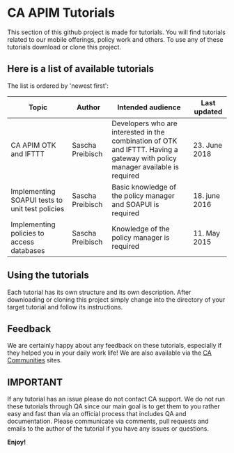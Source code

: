 # CA APIM Tutorials

This section of this github project is made for tutorials. You will find tutorials related to our mobile offerings, 
policy work and others. To use any of these tutorials download or clone this project.

## Here is a list of available tutorials

The list is ordered by 'newest first':

|Topic|Author|Intended audience|Last updated|
|-----|------|-----------------|------------|
|CA APIM OTK and IFTTT|Sascha Preibisch|Developers who are interested in the combination of OTK and IFTTT. Having a gateway with policy manager available is required|23. June 2018|
|Implementing SOAPUI tests to unit test policies|Sascha Preibisch|Basic knowledge of the policy manager and SOAPUI is required|18. june 2016|
|Implementing policies to access databases|Sascha Preibisch|Knowledge of the policy manager is required|11. May 2015|

## Using the tutorials

Each tutorial has its own structure and its own description. After downloading or cloning this project simply change into
 the directory of your target tutorial and follow its instructions.

## Feedback
We are certainly happy about any feedback on these tutorials, especially if they helped you in your daily work life! We 
are also available via the [CA Communities](https://communities.ca.com) sites. 

## IMPORTANT
If any tutorial has an issue please do not contact CA support. We do not run these tutorials through QA since our main goal is to get them to you rather easy and fast than via an official process that includes QA and documentation. Please communicate via comments, pull requests and emails to the author of the tutorial if you have any issues or questions.

**Enjoy!**